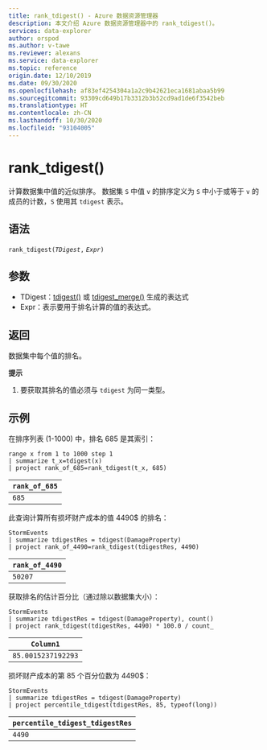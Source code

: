 ```yaml
---
title: rank_tdigest() - Azure 数据资源管理器
description: 本文介绍 Azure 数据资源管理器中的 rank_tdigest()。
services: data-explorer
author: orspod
ms.author: v-tawe
ms.reviewer: alexans
ms.service: data-explorer
ms.topic: reference
origin.date: 12/10/2019
ms.date: 09/30/2020
ms.openlocfilehash: af83ef4254304a1a2c9b42621eca1681abaa5b99
ms.sourcegitcommit: 93309cd649b17b3312b3b52cd9ad1de6f3542beb
ms.translationtype: HT
ms.contentlocale: zh-CN
ms.lasthandoff: 10/30/2020
ms.locfileid: "93104005"
---
```

# <a name="rank_tdigest"></a>rank_tdigest()

计算数据集中值的近似排序。 数据集 `S` 中值 `v` 的排序定义为 `S` 中小于或等于 `v` 的成员的计数，`S` 使用其 `tdigest` 表示。

## <a name="syntax"></a>语法

`rank_tdigest(`*`TDigest`*`,` *`Expr`*`)`

## <a name="arguments"></a>参数

* TDigest：[tdigest()](tdigest-aggfunction.md) 或 [tdigest_merge()](tdigest-merge-aggfunction.md) 生成的表达式
* Expr：表示要用于排名计算的值的表达式。

## <a name="returns"></a>返回

数据集中每个值的排名。

**提示**

1) 要获取其排名的值必须与 `tdigest` 为同一类型。

## <a name="examples"></a>示例

在排序列表 (1-1000) 中，排名 685 是其索引：

<!-- csl: https://help.kusto.chinacloudapi.cn:443/Samples -->
```kusto
range x from 1 to 1000 step 1
| summarize t_x=tdigest(x)
| project rank_of_685=rank_tdigest(t_x, 685)
```

|`rank_of_685`|
|-------------|
|`685`        |

此查询计算所有损坏财产成本的值 4490$ 的排名：

<!-- csl: https://help.kusto.chinacloudapi.cn:443/Samples -->
```kusto
StormEvents
| summarize tdigestRes = tdigest(DamageProperty)
| project rank_of_4490=rank_tdigest(tdigestRes, 4490) 

```

|`rank_of_4490`|
|--------------|
|`50207`       |

获取排名的估计百分比（通过除以数据集大小）：

<!-- csl: https://help.kusto.chinacloudapi.cn:443/Samples -->
```kusto
StormEvents
| summarize tdigestRes = tdigest(DamageProperty), count()
| project rank_tdigest(tdigestRes, 4490) * 100.0 / count_

```

|`Column1`         |
|------------------|
|`85.0015237192293`|


损坏财产成本的第 85 个百分位数为 4490$：

<!-- csl: https://help.kusto.chinacloudapi.cn:443/Samples -->
```kusto
StormEvents
| summarize tdigestRes = tdigest(DamageProperty)
| project percentile_tdigest(tdigestRes, 85, typeof(long))

```

|`percentile_tdigest_tdigestRes`|
|-------------------------------|
|`4490`                         |



